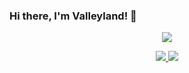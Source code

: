 ### Hi there, I'm Valleyland! 👋

<p align="center">
  <a href="https://github.com/Valleyland">
    <img src="https://github-readme-stats-eight-theta.vercel.app/api?username=Valleyland&show_icons=true&theme=algolia&include_all_commits=true&count_private=true&hide=prs,issues"/>
  </a>
</p>

<p align="center">
  <a href="https://github.com/Valleyland">
    <img src="https://github-readme-stats-eight-theta.vercel.app/api/top-langs/?username=Valleyland&layout=compact&langs_count=8&theme=algolia"/>
  </a>
  <a href="https://Valleyland.github.io">
    <img src="https://github-readme-stats.anuraghazra1.vercel.app/api/pin/?username=Valleyland&repo=Valleyland.github.io&theme=algolia" />
  </a>
</p>
